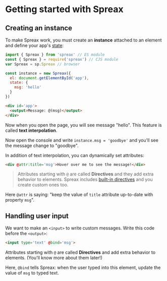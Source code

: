 # Getting started with Spreax

## Creating an instance 
To make Spreax work, you must create an **instance** attached to an element and define your app's [state](https://en.wikipedia.org/wiki/State_(computer_science)):

```js
import { Spreax } from 'spreax' // ES module
const { Spreax } = require('spreax') // CJS module
var Spreax = sp.Spreax // browser

const instance = new Spreax({
  el: document.getElementById('app'),
  state: {
    msg: 'hello'
  }
})
```
```html
<div id='app'>
  <output>Message: @(msg)</output>
</div>
```

Now when you open the page, you will see message "hello". This feature is called **text interpolation**.

Now open the console and write `instance.msg = 'goodbye'` and you'll see the message change to "goodbye".

In addition of text interpolation, you can dynamically set attributes:
```html
<div @attr:title='msg'>Hover over me to see the message!</div>
```
> Attributes starting with `@` are called **Directives** and they add extra behavior to elements. Spreax includes [built-in directives](builtins.md) and you create custom ones too.

Here `@attr` is saying: "keep the value of `title` attribute up-to-date with property `msg`".
## Handling user input
We want to make an `<input>` to write custom messages. Write this code before the `<output>`:

```html
<input type='text' @bind='msg'>
```

Attributes starting with `@` are called **Directives** and add extra behavior to elements. (You'll know more about them later!)

Here, `@bind` tells Spreax: when the user typed into this element, update the value of `msg` to typed text.
